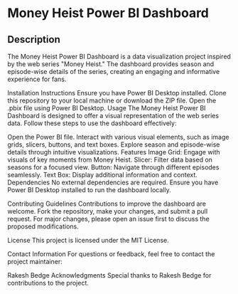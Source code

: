# Money Heist Power BI Dashboard
## Description
The Money Heist Power BI Dashboard is a data visualization project inspired by the web series "Money Heist." The dashboard provides season and episode-wise details of the series, creating an engaging and informative experience for fans.

Installation Instructions
Ensure you have Power BI Desktop installed.
Clone this repository to your local machine or download the ZIP file.
Open the .pbix file using Power BI Desktop.
Usage
The Money Heist Power BI Dashboard is designed to offer a visual representation of the web series data. Follow these steps to use the dashboard effectively:

Open the Power BI file.
Interact with various visual elements, such as image grids, slicers, buttons, and text boxes.
Explore season and episode-wise details through intuitive visualizations.
Features
Image Grid: Engage with visuals of key moments from Money Heist.
Slicer: Filter data based on seasons for a focused view.
Button: Navigate through different episodes seamlessly.
Text Box: Display additional information and context.
Dependencies
No external dependencies are required. Ensure you have Power BI Desktop installed to run the dashboard locally.

Contributing Guidelines
Contributions to improve the dashboard are welcome. Fork the repository, make your changes, and submit a pull request. For major changes, please open an issue first to discuss the proposed modifications.

License
This project is licensed under the MIT License.

Contact Information
For questions or feedback, feel free to contact the project maintainer:

Rakesh Bedge
Acknowledgments
Special thanks to Rakesh Bedge for contributions to the project.